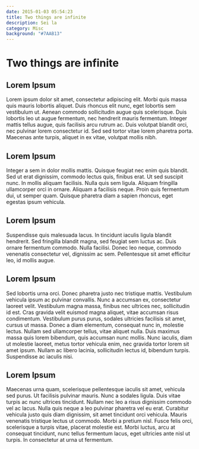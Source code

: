 ```yaml
---
date: 2015-01-03 05:54:23
title: Two things are infinite
description: Sei la
category: Misc
background: "#7AAB13"
---
```


# Two things are infinite
## Lorem Ipsum 

Lorem ipsum dolor sit amet, consectetur adipiscing elit. Morbi quis massa quis mauris lobortis aliquet. Duis rhoncus elit nunc, eget lobortis sem vestibulum ut. Aenean commodo sollicitudin augue quis scelerisque. Duis lobortis leo ut augue fermentum, nec hendrerit mauris fermentum. Integer mattis tellus augue, quis facilisis arcu rutrum ac. Duis volutpat blandit orci, nec pulvinar lorem consectetur id. Sed sed tortor vitae lorem pharetra porta. Maecenas ante turpis, aliquet in ex vitae, volutpat mollis nibh.

## Lorem Ipsum 

Integer a sem in dolor mollis mattis. Quisque feugiat nec enim quis blandit. Sed ut erat dignissim, commodo lectus quis, finibus erat. Ut sed suscipit nunc. In mollis aliquam facilisis. Nulla quis sem ligula. Aliquam fringilla ullamcorper orci in ornare. Aliquam a facilisis neque. Proin quis fermentum dui, ut semper quam. Quisque pharetra diam a sapien rhoncus, eget egestas ipsum vehicula.

## Lorem Ipsum 

Suspendisse quis malesuada lacus. In tincidunt iaculis ligula blandit hendrerit. Sed fringilla blandit magna, sed feugiat sem luctus ac. Duis ornare fermentum commodo. Nulla facilisi. Donec leo neque, commodo venenatis consectetur vel, dignissim ac sem. Pellentesque sit amet efficitur leo, id mollis augue.

## Lorem Ipsum 

Sed lobortis urna orci. Donec pharetra justo nec tristique mattis. Vestibulum vehicula ipsum ac pulvinar convallis. Nunc a accumsan ex, consectetur laoreet velit. Vestibulum magna massa, finibus nec ultrices nec, sollicitudin id est. Cras gravida velit euismod magna aliquet, vitae accumsan risus condimentum. Vestibulum purus purus, sodales ultricies facilisis sit amet, cursus ut massa. Donec a diam elementum, consequat nunc in, molestie lectus. Nullam sed ullamcorper tellus, vitae aliquet nulla. Duis maximus massa quis lorem bibendum, quis accumsan nunc mollis. Nunc iaculis, diam ut molestie laoreet, metus tortor vehicula enim, nec gravida tortor lorem sit amet ipsum. Nullam ac libero lacinia, sollicitudin lectus id, bibendum turpis. Suspendisse ac iaculis nisi.

## Lorem Ipsum 

Maecenas urna quam, scelerisque pellentesque iaculis sit amet, vehicula sed purus. Ut facilisis pulvinar mauris. Nunc a sodales ligula. Duis vitae turpis ac nunc ultrices tincidunt. Nullam nec leo a risus dignissim commodo vel ac lacus. Nulla quis neque a leo pulvinar pharetra vel eu erat. Curabitur vehicula justo quis diam dignissim, sit amet tincidunt orci vehicula. Mauris venenatis tristique lectus ut commodo. Morbi a pretium nisl. Fusce felis orci, scelerisque a turpis vitae, placerat molestie est. Morbi luctus, arcu at consequat tincidunt, nunc tellus fermentum lacus, eget ultricies ante nisl ut turpis. In consectetur at urna ut fermentum.
